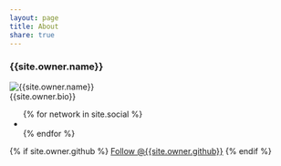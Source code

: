 ```yaml
---
layout: page
title: About
share: true
---
```



<div class="about">
  <div class="read-more-content author-info">
    <h3>{{site.owner.name}}</h3>
    <div class="author-container">
      <img class="author-img" src="{{site.url}}/{{site.owner.avatar}}" alt="{{site.owner.name}}" />
      <div class="author-bio">{{site.owner.bio}}</div>
    </div>
    <div class="author-share">
      <ul class="list-inline social-buttons">
        {% for network in site.social %}
          <li><a href="{{ network.url }}" target="_blank"><i class="fa fa-{{ network.title }} fa-fw"></i></a></li>
        {% endfor %}
      </ul>
      {% if site.owner.github %}
        <a aria-label="Follow @{{site.owner.github}} on GitHub" data-style="mega" href="https://github.com/{{site.owner.github}}" class="github-button">Follow @{{site.owner.github}}</a>
      {% endif %}
      <br>
     <!-- {% if site.owner.twitter %}
        <a href="https://twitter.com/{{site.owner.twitter}}" class="twitter-follow-button" data-show-count="false" data-size="large">Follow @{{site.owner.twitter}}</a>
      {% endif %} -->
    </div>
  </div>
</div>

